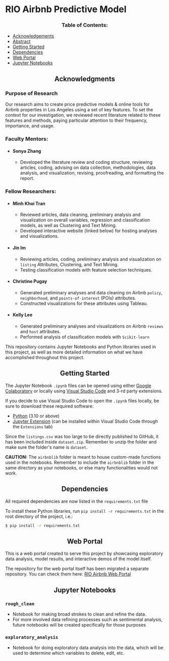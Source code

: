 # RIO Airbnb Predictive Model

<h3 align='center'> Table of Contents: </h3>

* [Acknowledgements](#acknowledgments)
* [Abstract](#abstract)
* [Getting Started](#getting-started)
* [Dependencies](#dependicies)
* [Web Portal](#web-portal)
* [Jupyter Notebooks](#notebooks)

<h2 align="center" id="acknowledgments"> Acknowledgments </h2>

### Purpose of Research
Our research aims to create price predictive models & online tools for Airbnb properties in Los Angeles using a set of key features. To set the context for our investigation, we reviewed recent literature related to these features and methods, paying particular attention to their frequency, importance, and usage.

### Faculty Mentors:
- #### **Sonya Zhang**
  - Developed the literature review and coding structure, reviewing articles, coding, advising on data collection, methodologies, data analysis, and visualization, revising, proofreading, and formatting the report.

### Fellow Researchers:
- #### **Minh Khoi Tran**
  - Reviewed articles, data cleaning, preliminary analysis and visualization on overall variables, regression and classification models, as well as Clustering and Text Mining.
  - Developed interactive website (linked below) for hosting analyses and visualizations.

- #### **Jin Im**
  - Reviewing articles, coding, preliminary analysis and visualization on `listing` Attributes, Clustering, and Text Mining.
  - Testing classification models with feature selection techniques.

- #### **Christine Pugay**
  - Generated preliminary analyses and data cleaning on Airbnb `policy`, `neighborhood`, and `points-of-interest` (POIs) attributes.
  - Constructed visualizations for these attributes using Tableau.
- #### **Kelly Lee**
   - Generated preliminary analyses and visualizations on Airbnb `reviews` and `host` attributes.
   - Performed analysis of classification models with `Scikit-learn`

This repository contains Jupyter Notebooks and Python libraries used in this project, as well as more detailed information on what we have accomplished throughout this project.


<h2 align="center" id="getting-started"> Getting Started </h2>

The Jupyter Notebook `.ipynb` files can be opened using either [Google Colaboratory](https://colab.research.google.com) or locally using [Visual Studio Code](https://code.visualstudio.com) and 3-rd party extensions.

If you decide to use Visual Studio Code to open the `.ipynb` files locally, be sure to download these required software:
* [Python](https://www.python.org/downloads/) (3.10 or above)
* [Jupyter Extension](https://marketplace.visualstudio.com/items?itemName=ms-toolsai.jupyter) (can be installed within Visual Studio Code through the `Extensions` tab)

Since the `listings.csv` was too large to be directly published to GitHub, it has been included inside `dataset.zip`. Remember to unzip the folder and make sure the folder's name is `dataset`.

**CAUTION:** The `airbnblib` folder is meant to house custom-made functions used in the notebooks. Remember to include the `airbnblib` folder in the same directory as your notebooks, or else many functionalities would not work.

<h2 align='center' id="dependencies"> Dependencies </h2>

All required dependencies are now listed in the `requirements.txt` file

To install these Python libraries, run `pip install -r requirements.txt` in the root directory of the project, i.e.:
```bash
$ pip install -r requirements.txt
```

<h2 align='center' id="web-portal"> Web Portal </h2>

This is a web portal created to serve this project by showcasing exploratory data analysis, model results, and interactive demos of the model itself. 

The repository for the web portal itself has been migrated a separate repository. You can check them here: [RIO Airbnb Web Portal](https://github.com/marked01one/rio-airbnb-web-portal)

<h2 align='center' id="notebooks"> Jupyter Notebooks </h2>

### `rough_clean`
* Notebook for making broad strokes to clean and refine the data. 
* For more involved data refining processes such as sentimental analysis, future notebooks will be created specifically for those purposes 

### `exploratory_analysis`
* Notebook for doing exploratory data analysis into the data, which will be used to determine which variables to delete, edit, etc.
